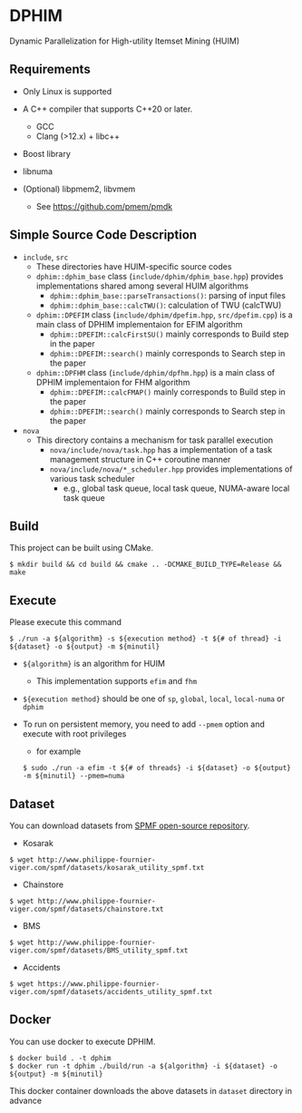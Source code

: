 # DPHIM

Dynamic Parallelization for High-utility Itemset Mining (HUIM)

## Requirements

* Only Linux is supported

* A C++ compiler that supports C++20 or later.
    * GCC
    * Clang (>12.x) + libc++

* Boost library

* libnuma

* (Optional) libpmem2, libvmem
    * See https://github.com/pmem/pmdk

## Simple Source Code Description

* `include`, `src`
    * These directories have HUIM-specific source codes
    * `dphim::dphim_base` class (`include/dphim/dphim_base.hpp`) provides implementations shared among several HUIM algorithms
        * `dphim::dphim_base::parseTransactions()`: parsing of input files
        * `dphim::dphim_base::calcTWU()`: calculation of TWU (calcTWU)
    * `dphim::DPEFIM` class  (`include/dphim/dpefim.hpp`, `src/dpefim.cpp`) is a main class of DPHIM implementaion for EFIM algorithm
        * `dphim::DPEFIM::calcFirstSU()` mainly corresponds to Build step in the paper
        * `dphim::DPEFIM::search()` mainly corresponds to Search step in the paper
    * `dphim::DPFHM` class  (`include/dphim/dpfhm.hpp`) is a main class of DPHIM implementaion for FHM algorithm
        * `dphim::DPEFIM::calcFMAP()` mainly corresponds to Build step in the paper
        * `dphim::DPEFIM::search()` mainly corresponds to Search step in the paper
* `nova`
    * This directory contains a mechanism for task parallel execution
        * `nova/include/nova/task.hpp` has a implementation of a task management structure in C++ coroutine manner
        * `nova/include/nova/*_scheduler.hpp` provides implementations of various task scheduler
            * e.g., global task queue, local task queue, NUMA-aware local task queue

## Build

This project can be built using CMake.

```
$ mkdir build && cd build && cmake .. -DCMAKE_BUILD_TYPE=Release && make
```

## Execute

Please execute this command

```
$ ./run -a ${algorithm} -s ${execution method} -t ${# of thread} -i ${dataset} -o ${output} -m ${minutil}
```

* `${algorithm}` is an algorithm for HUIM
    * This implementation supports `efim` and `fhm`
* `${execution method}` should be one of `sp`, `global`, `local`, `local-numa` or `dphim`

* To run on persistent memory, you need to add `--pmem` option and execute with root privileges
    * for example
    ```
    $ sudo ./run -a efim -t ${# of threads} -i ${dataset} -o ${output} -m ${minutil} --pmem=numa
    ```

## Dataset

You can download datasets from [SPMF open-source repository](http://www.philippe-fournier-viger.com/spmf/index.php?link=datasets.php).

* Kosarak

```
$ wget http://www.philippe-fournier-viger.com/spmf/datasets/kosarak_utility_spmf.txt
```

* Chainstore

```
$ wget http://www.philippe-fournier-viger.com/spmf/datasets/chainstore.txt
```

* BMS

```
$ wget http://www.philippe-fournier-viger.com/spmf/datasets/BMS_utility_spmf.txt
```

* Accidents

```
$ wget https://www.philippe-fournier-viger.com/spmf/datasets/accidents_utility_spmf.txt
```

## Docker

You can use docker to execute DPHIM.

```
$ docker build . -t dphim
$ docker run -t dphim ./build/run -a ${algorithm} -i ${dataset} -o ${output} -m ${minutil}
```

This docker container downloads the above datasets in `dataset` directory in advance